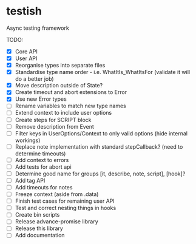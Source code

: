 # testish
Async testing framework

TODO:
- [x] Core API
- [x] User API
- [x] Reorganise types into separate files
- [x] Standardise type name order - i.e. WhatItIs_WhatItsFor (validate it will do a better job)
- [x] Move description outside of State?
- [x] Create timeout and abort extensions to Error
- [x] Use new Error types
- [ ] Rename variables to match new type names
- [ ] Extend context to include user options
- [ ] Create steps for SCRIPT block
- [ ] Remove description from Event
- [ ] Filter keys in UserOptions/Context to only valid options (hide internal workings)
- [ ] Replace note implementation with standard stepCallback? (need to determine timeouts)
- [ ] Add context to errors
- [ ] Add tests for abort api
- [ ] Determine good name for groups [it, describe, note, script], [hook]?
- [ ] Add tag API
- [ ] Add timeouts for notes
- [ ] Freeze context (aside from .data)
- [ ] Finish test cases for remaining user API
- [ ] Test and correct nesting things in hooks
- [ ] Create bin scripts
- [ ] Release advance-promise library
- [ ] Release this library
- [ ] Add documentation
